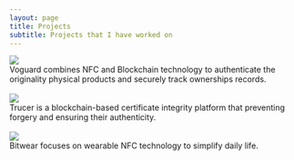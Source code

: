 ```yaml
---
layout: page
title: Projects
subtitle: Projects that I have worked on
---
```



[![](https://i.imgur.com/Lg0JbhM.png)](https://voguard-preview.vercel.app/)
<br />
 Voguard combines NFC and Blockchain technology to authenticate the originality physical products and securely track ownerships records.
<br />
<br />
[![](https://i.imgur.com/DGUrSoJ.png)](https://trucer.vercel.app/)
<br />
Trucer is a blockchain-based certificate integrity platform that preventing forgery and ensuring their authenticity.
<br />
<br />
[![](https://i.imgur.com/pBTDI4j.png)](https://bitwear.store)
<br />
Bitwear focuses on wearable NFC technology to simplify daily life.


